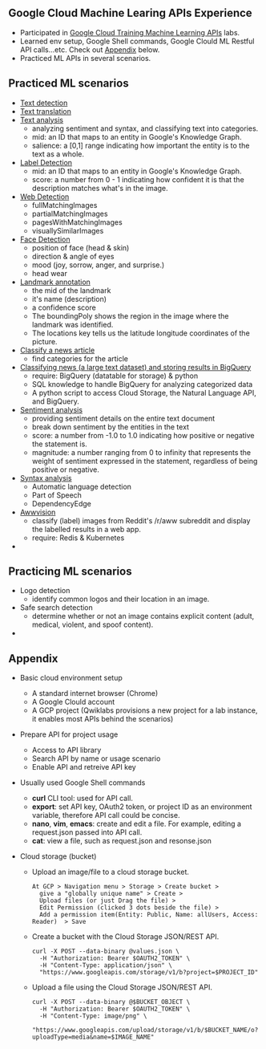 ## Google Cloud Machine Learing APIs Experience

- Participated in [Google Cloud Training Machine Learning APIs](https://google.qwiklabs.com/) labs.
- Learned env setup, Google Shell commands, Google Clould ML Restful API calls...etc. Check out [Appendix](#appendix) below.
- Practiced ML APIs in several scenarios.

## Practiced ML scenarios
* [Text detection](/text%20detection)
* [Text translation](/text%20translation)
* [Text analysis](/text%20analysis)
  * analyzing sentiment and syntax, and classifying text into categories.
  * mid: an ID that maps to an entity in Google's Knowledge Graph.
  * salience: a [0,1] range indicating how important the entity is to the text as a whole.   
* [Label Detection]()
  * mid: an ID that maps to an entity in Google's Knowledge Graph.
  * score: a number from 0 - 1 indicating how confident it is that the description matches what's in the image.
* [Web Detection]()
  * fullMatchingImages
  * partialMatchingImages
  * pagesWithMatchingImages
  * visuallySimilarImages
* [Face Detection]()
  * position of face (head & skin)
  * direction & angle of eyes
  * mood (joy, sorrow, anger, and surprise.)
  * head wear
* [Landmark annotation]()
  * the mid of the landmark
  * it's name (description) 
  * a confidence score
  * The boundingPoly shows the region in the image where the landmark was identified.
  * The locations key tells us the latitude longitude coordinates of the picture.
* [Classify a news article]()
  * find categories for the article
* [Classifying news (a large text dataset) and storing results in BigQuery]()
  * require: BigQuery (datatable for storage) & python
  * SQL knowledge to handle BigQuery for analyzing categorized data
  * A python script to access Cloud Storage, the Natural Language API, and BigQuery.
* [Sentiment analysis]()
  * providing sentiment details on the entire text document
  * break down sentiment by the entities in the text
  * score: a number from -1.0 to 1.0 indicating how positive or negative the statement is.
  * magnitude: a number ranging from 0 to infinity that represents the weight of sentiment expressed in the statement, regardless of being positive or negative.
* [Syntax analysis]()
  * Automatic language detection
  * Part of Speech
  * DependencyEdge
* [Awwvision]()
  * classify (label) images from Reddit's /r/aww subreddit and display the labelled results in a web app.
  * require: Redis & Kubernetes
* []()

## Practicing ML scenarios
* Logo detection
  * identify common logos and their location in an image.
* Safe search detection
  * determine whether or not an image contains explicit content (adult, medical, violent, and spoof content).
* []()
  
## Appendix
- Basic cloud environment setup
  * A standard internet browser (Chrome)
  * A Google Clould account
  * A GCP project (Qwiklabs provisions a new project for a lab instance, it enables most APIs behind the scenarios)
  
- Prepare API for project usage
  * Access to API library
  * Search API by name or usage scenario
  * Enable API and retreive API key
  
- Usually used Google Shell commands
  * **curl** CLI tool: used for API call. 
  * **export**: set API key, OAuth2 token, or project ID as an environment variable, therefore API call could be concise.
  * **nano**, **vim**, **emacs**: create and edit a file. For example, editing a request.json passed into API call.
  * **cat**: view a file, such as request.json and resonse.json

- Cloud storage (bucket)
  * Upload an image/file to a cloud storage bucket. 
     ```
    At GCP > Navigation menu > Storage > Create bucket > 
       give a "globally unique name" > Create > 
       Upload files (or just Drag the file) > 
       Edit Permission (clicked 3 dots beside the file) > 
       Add a permission item(Entity: Public, Name: allUsers, Access: Reader)  > Save
      ```
  * Create a bucket with the Cloud Storage JSON/REST API.
    ```
    curl -X POST --data-binary @values.json \
      -H "Authorization: Bearer $OAUTH2_TOKEN" \
      -H "Content-Type: application/json" \
      "https://www.googleapis.com/storage/v1/b?project=$PROJECT_ID"
    ```
  * Upload a file using the Cloud Storage JSON/REST API.
    ``` 
    curl -X POST --data-binary @$BUCKET_OBJECT \
      -H "Authorization: Bearer $OAUTH2_TOKEN" \
      -H "Content-Type: image/png" \
      "https://www.googleapis.com/upload/storage/v1/b/$BUCKET_NAME/o?uploadType=media&name=$IMAGE_NAME"
    ```

